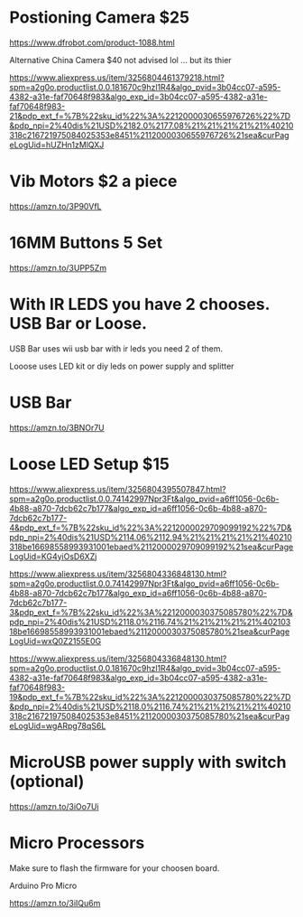 # Postioning Camera $25

https://www.dfrobot.com/product-1088.html

Alternative China Camera $40 not advised lol ... but its thier 

https://www.aliexpress.us/item/3256804461379218.html?spm=a2g0o.productlist.0.0.181670c9hzl1R4&algo_pvid=3b04cc07-a595-4382-a31e-faf70648f983&algo_exp_id=3b04cc07-a595-4382-a31e-faf70648f983-21&pdp_ext_f=%7B%22sku_id%22%3A%2212000030655976726%22%7D&pdp_npi=2%40dis%21USD%2182.0%2177.08%21%21%21%21%21%40210318c216721975084025353e8451%2112000030655976726%21sea&curPageLogUid=hUZHn1zMlQXJ

# Vib Motors $2 a piece

https://amzn.to/3P90VfL

# 16MM Buttons 5 Set

https://amzn.to/3UPP5Zm

# With IR LEDS you have 2 chooses. USB Bar or Loose. 

USB Bar uses wii usb bar with ir leds you need 2 of them. 

Looose uses LED kit or diy leds on power supply and splitter

# USB Bar

https://amzn.to/3BNOr7U

# Loose LED Setup $15

https://www.aliexpress.us/item/3256804395507847.html?spm=a2g0o.productlist.0.0.74142997Npr3Ft&algo_pvid=a6ff1056-0c6b-4b88-a870-7dcb62c7b177&algo_exp_id=a6ff1056-0c6b-4b88-a870-7dcb62c7b177-4&pdp_ext_f=%7B%22sku_id%22%3A%2212000029709099192%22%7D&pdp_npi=2%40dis%21USD%2114.06%2112.94%21%21%21%21%21%40210318be16698558993931001ebaed%2112000029709099192%21sea&curPageLogUid=KG4yiOsD6XZj

https://www.aliexpress.us/item/3256804336848130.html?spm=a2g0o.productlist.0.0.74142997Npr3Ft&algo_pvid=a6ff1056-0c6b-4b88-a870-7dcb62c7b177&algo_exp_id=a6ff1056-0c6b-4b88-a870-7dcb62c7b177-3&pdp_ext_f=%7B%22sku_id%22%3A%2212000030375085780%22%7D&pdp_npi=2%40dis%21USD%2118.0%2116.74%21%21%21%21%21%40210318be16698558993931001ebaed%2112000030375085780%21sea&curPageLogUid=wxQ0Z2155E0G

https://www.aliexpress.us/item/3256804336848130.html?spm=a2g0o.productlist.0.0.181670c9hzl1R4&algo_pvid=3b04cc07-a595-4382-a31e-faf70648f983&algo_exp_id=3b04cc07-a595-4382-a31e-faf70648f983-19&pdp_ext_f=%7B%22sku_id%22%3A%2212000030375085780%22%7D&pdp_npi=2%40dis%21USD%2118.0%2116.74%21%21%21%21%21%40210318c216721975084025353e8451%2112000030375085780%21sea&curPageLogUid=wgARpg78qS6L

# MicroUSB power supply with switch (optional)

https://amzn.to/3iOo7Ui


# Micro Processors

Make sure to flash the firmware for your choosen board. 

Arduino Pro Micro

https://amzn.to/3iIQu6m

